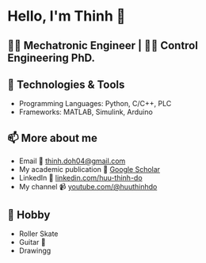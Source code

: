 # Hello, I'm Thinh 👋

## 🧑‍🎓 Mechatronic Engineer | 🧑‍🏫 Control Engineering PhD.



## 🔧 Technologies & Tools
- Programming Languages: Python, C/C++, PLC
- Frameworks: MATLAB, Simulink, Arduino


## 📫 More about me
- Email :email: thinh.doh04@gmail.com
- My academic publication :book: [Google Scholar](https://tinyurl.com/thinhdo-GoogleScholar)
- LinkedIn :office: [linkedin.com/huu-thinh-do](https://www.linkedin.com/in/huu-thinh-do/)
- My channel 📹 [youtube.com/@huuthinhdo]( https://www.youtube.com/@huuthinhdo)  

## 💃 Hobby
- Roller Skate
- Guitar 🎸
- Drawingg


